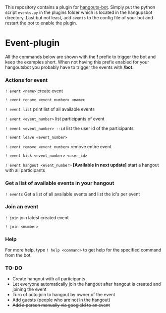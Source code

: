This repository contains a plugin for [hangouts-bot](https://github.com/hangoutsbot/hangoutsbot). Simply put the python script ```events.py``` in the plugins folder which is located in the hangupsbot directory. Last but not least, add ```events``` to the config file of your bot and restart the bot to enable the plugin.

# Event-plugin

All the commands below are shown with the **!** prefix to trigger the bot and keep the examples short. When not having this prefix enabled for your hangoutsbot you probably have to trigger the events with **/bot**.

### Actions for **event**

```! event <name>``` create event

```! event rename <event_number> <name>```

```! event list``` print list of all available events

```! event <event_number>``` list participants of event

```! event <event_number> --id``` list the user id of the participants

```! event leave <event_number>```

```! event remove <event_number>``` remove entire event

```! event kick <event_number> <user_id>```

```! event hangout <event_number>``` **[Available in next update]** start a hangout with all participants


### Get a list of available events in your hangout


```! events``` Get a list of all available events and list the id's per event

### Join an event



```! join``` join latest created event

```! join <number>```

### Help

For more help, type ```! help <command>``` to get help for the specified command from the bot.


### TO-DO

- Create hangout with all participants
- Let everyone automatically join the hangout after hangout is created and joining the event
- Turn of auto join to hangout by owner of the event
- Add guests (people who are not in the hangout)
- ~~Add a person manually via googleId to an event~~
